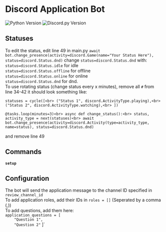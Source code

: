 # Discord Application Bot
![Python Version](https://img.shields.io/badge/python-3.8%2B-blue) ![Discord.py Version](https://img.shields.io/badge/discord.py-2.0%2B-orange)

## Statuses
To edit the status, edit line 49 in main.py `await bot.change_presence(activity=discord.Game(name="Your Status Here"), status=discord.Status.dnd)` change `status=discord.Status.dnd` with:<br>
`status=discord.Status.idle` for idle<br>
`status=discord.Status.offline` for offline<br>
`status=discord.Status.online` for online<br>
`status=discord.Status.dnd` for dnd.<br>
To use rotating status (change status every x minutes), remove all `#` from line 34-42 it should look something like:<br>

`statuses = cycle([<br>
    ("Status 1", discord.ActivityType.playing),<br>
    ("Status 2", discord.ActivityType.watching),<br>
])`<br>

`@tasks.loop(minutes=3)<br>
async def change_status():<br>
    status, activity_type = next(statuses)<br>
    await bot.change_presence(activity=discord.Activity(type=activity_type, name=status), status=discord.Status.dnd)`<br>
    
and remove line 49

## Commands
**`setup`**<br>

## Configuration
The bot will send the application message to the channel ID specified in `review_channel_id`<br>
To add application roles, add their IDs in `roles = []` (Seperated by a comma (,))<br>
To add questions, add them here:<br>
`application_questions = [`<br>
`    "Question 1",`<br>
`    "Question 2"`
]`<br>
